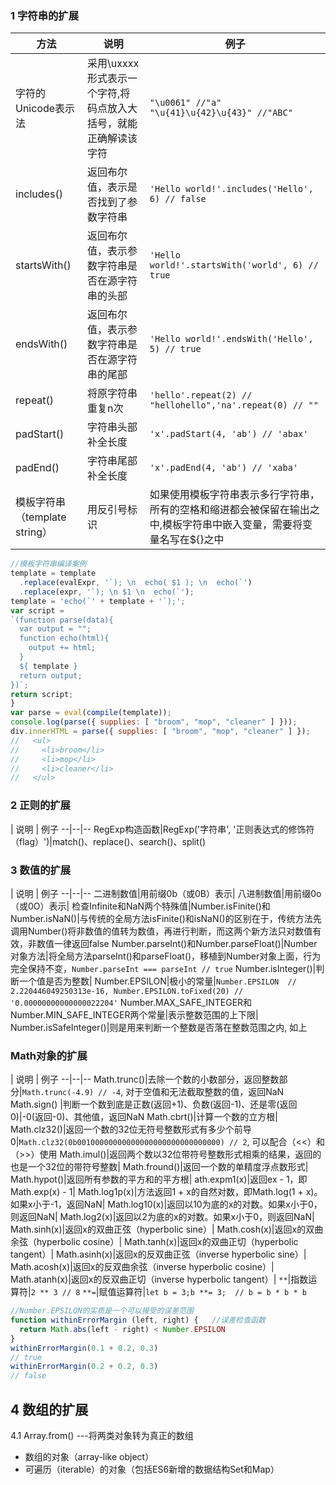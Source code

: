### 1 字符串的扩展

方法| 说明 | 例子
---|---|---
字符的Unicode表示法|采用\uxxxx形式表示一个字符,将码点放入大括号，就能正确解读该字符|`"\u0061" //"a"  "\u{41}\u{42}\u{43}" //"ABC"`
includes()|返回布尔值，表示是否找到了参数字符串|`'Hello world!'.includes('Hello', 6) // false`
startsWith()|返回布尔值，表示参数字符串是否在源字符串的头部|`'Hello world!'.startsWith('world', 6) // true`
endsWith()|返回布尔值，表示参数字符串是否在源字符串的尾部 |`'Hello world!'.endsWith('Hello', 5) // true`
repeat()|将原字符串重复n次|`'hello'.repeat(2) // "hellohello",'na'.repeat(0) // ""`
padStart()|字符串头部补全长度|`'x'.padStart(4, 'ab') // 'abax'`
padEnd()|字符串尾部补全长度|`'x'.padEnd(4, 'ab') // 'xaba'`
模板字符串（template string）|用反引号标识|如果使用模板字符串表示多行字符串，所有的空格和缩进都会被保留在输出之中,模板字符串中嵌入变量，需要将变量名写在${}之中|

```javascript
//模板字符串编译案例
template = template
  .replace(evalExpr, '`); \n  echo( $1 ); \n  echo(`')
  .replace(expr, '`); \n $1 \n  echo(`');
template = 'echo(`' + template + '`);';
var script =
`(function parse(data){
  var output = "";
  function echo(html){
    output += html;
  }
  ${ template }
  return output;
})`;
return script;
}
var parse = eval(compile(template));
console.log(parse({ supplies: [ "broom", "mop", "cleaner" ] }));
div.innerHTML = parse({ supplies: [ "broom", "mop", "cleaner" ] });
//   <ul>
//     <li>broom</li>
//     <li>mop</li>
//     <li>cleaner</li>
//   </ul>
```

### 2 正则的扩展

  | 说明 | 例子
--|--|--
RegExp构造函数|RegExp('字符串', '正则表达式的修饰符（flag）')|match()、replace()、search()、split()

### 3 数值的扩展
| 说明 | 例子
--|--|--
二进制数值|用前缀0b（或0B）表示|
八进制数值|用前缀0o（或0O）表示|
检查Infinite和NaN两个特殊值|Number.isFinite()和Number.isNaN()|与传统的全局方法isFinite()和isNaN()的区别在于，传统方法先调用Number()将非数值的值转为数值，再进行判断，而这两个新方法只对数值有效，非数值一律返回false
Number.parseInt()和Number.parseFloat()|Number对象方法|将全局方法parseInt()和parseFloat()，移植到Number对象上面，行为完全保持不变，`Number.parseInt === parseInt // true`
Number.isInteger()|判断一个值是否为整数|
Number.EPSILON|极小的常量|`Number.EPSILON  // 2.220446049250313e-16, Number.EPSILON.toFixed(20) // '0.00000000000000022204'`
Number.MAX_SAFE_INTEGER和Number.MIN_SAFE_INTEGER两个常量|表示整数范围的上下限|
Number.isSafeInteger()|则是用来判断一个整数是否落在整数范围之内, 如上

### Math对象的扩展

| 说明 | 例子
--|--|--
Math.trunc()|去除一个数的小数部分，返回整数部分|`Math.trunc(-4.9) // -4`, 对于空值和无法截取整数的值，返回NaN
Math.sign() |判断一个数到底是正数(返回+1)、负数(返回-1)、还是零(返回0)|-0(返回-0)、其他值，返回NaN
Math.cbrt()|计算一个数的立方根|
Math.clz32()|返回一个数的32位无符号整数形式有多少个前导0|`Math.clz32(0b00100000000000000000000000000000) // 2`, 可以配合（<<）和（>>）使用
Math.imul()|返回两个数以32位带符号整数形式相乘的结果，返回的也是一个32位的带符号整数|
Math.fround()|返回一个数的单精度浮点数形式|
Math.hypot()|返回所有参数的平方和的平方根|
ath.expm1(x)|返回ex - 1，即Math.exp(x) - 1|
Math.log1p(x)|方法返回1 + x的自然对数，即Math.log(1 + x)。如果x小于-1，返回NaN|
Math.log10(x)|返回以10为底的x的对数。如果x小于0，则返回NaN|
Math.log2(x)|返回以2为底的x的对数。如果x小于0，则返回NaN|
Math.sinh(x)|返回x的双曲正弦（hyperbolic sine）|
Math.cosh(x)|返回x的双曲余弦（hyperbolic cosine）|
Math.tanh(x)|返回x的双曲正切（hyperbolic tangent）|
Math.asinh(x)|返回x的反双曲正弦（inverse hyperbolic sine）|
Math.acosh(x)|返回x的反双曲余弦（inverse hyperbolic cosine）|
Math.atanh(x)|返回x的反双曲正切（inverse hyperbolic tangent）|
`**`|指数运算符|`2 ** 3 // 8`
`**=`|赋值运算符|`let b = 3;b **= 3;  // b = b * b * b`

```javascript
//Number.EPSILON的实质是一个可以接受的误差范围
function withinErrorMargin (left, right) {   //误差检查函数
  return Math.abs(left - right) < Number.EPSILON
}
withinErrorMargin(0.1 + 0.2, 0.3)
// true
withinErrorMargin(0.2 + 0.2, 0.3)
// false
```

## 4 数组的扩展

4.1 Array.from() ---将两类对象转为真正的数组

- 数组的对象（array-like object）
- 可遍历（iterable）的对象（包括ES6新增的数据结构Set和Map）
